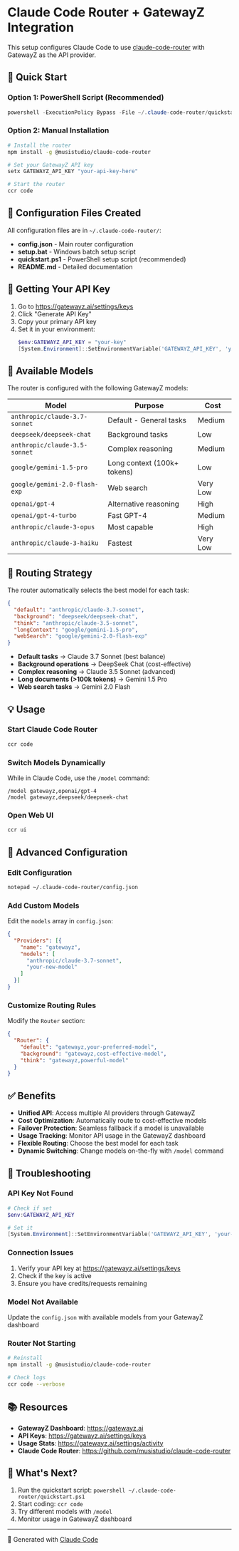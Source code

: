 # Claude Code Router + GatewayZ Integration

This setup configures Claude Code to use [claude-code-router](https://github.com/musistudio/claude-code-router) with GatewayZ as the API provider.

## 🚀 Quick Start

### Option 1: PowerShell Script (Recommended)
```powershell
powershell -ExecutionPolicy Bypass -File ~/.claude-code-router/quickstart.ps1
```

### Option 2: Manual Installation
```bash
# Install the router
npm install -g @musistudio/claude-code-router

# Set your GatewayZ API key
setx GATEWAYZ_API_KEY "your-api-key-here"

# Start the router
ccr code
```

## 📁 Configuration Files Created

All configuration files are in `~/.claude-code-router/`:
- **config.json** - Main router configuration
- **setup.bat** - Windows batch setup script
- **quickstart.ps1** - PowerShell setup script (recommended)
- **README.md** - Detailed documentation

## 🔑 Getting Your API Key

1. Go to https://gatewayz.ai/settings/keys
2. Click "Generate API Key"
3. Copy your primary API key
4. Set it in your environment:
   ```powershell
   $env:GATEWAYZ_API_KEY = "your-key"
   [System.Environment]::SetEnvironmentVariable('GATEWAYZ_API_KEY', 'your-key', 'User')
   ```

## 🤖 Available Models

The router is configured with the following GatewayZ models:

| Model | Purpose | Cost |
|-------|---------|------|
| `anthropic/claude-3.7-sonnet` | Default - General tasks | Medium |
| `deepseek/deepseek-chat` | Background tasks | Low |
| `anthropic/claude-3.5-sonnet` | Complex reasoning | Medium |
| `google/gemini-1.5-pro` | Long context (100k+ tokens) | Low |
| `google/gemini-2.0-flash-exp` | Web search | Very Low |
| `openai/gpt-4` | Alternative reasoning | High |
| `openai/gpt-4-turbo` | Fast GPT-4 | Medium |
| `anthropic/claude-3-opus` | Most capable | High |
| `anthropic/claude-3-haiku` | Fastest | Very Low |

## 🎯 Routing Strategy

The router automatically selects the best model for each task:

```json
{
  "default": "anthropic/claude-3.7-sonnet",
  "background": "deepseek/deepseek-chat",
  "think": "anthropic/claude-3.5-sonnet",
  "longContext": "google/gemini-1.5-pro",
  "webSearch": "google/gemini-2.0-flash-exp"
}
```

- **Default tasks** → Claude 3.7 Sonnet (best balance)
- **Background operations** → DeepSeek Chat (cost-effective)
- **Complex reasoning** → Claude 3.5 Sonnet (advanced)
- **Long documents (>100k tokens)** → Gemini 1.5 Pro
- **Web search tasks** → Gemini 2.0 Flash

## 💡 Usage

### Start Claude Code Router
```bash
ccr code
```

### Switch Models Dynamically
While in Claude Code, use the `/model` command:
```
/model gatewayz,openai/gpt-4
/model gatewayz,deepseek/deepseek-chat
```

### Open Web UI
```bash
ccr ui
```

## 🔧 Advanced Configuration

### Edit Configuration
```bash
notepad ~/.claude-code-router/config.json
```

### Add Custom Models
Edit the `models` array in `config.json`:
```json
{
  "Providers": [{
    "name": "gatewayz",
    "models": [
      "anthropic/claude-3.7-sonnet",
      "your-new-model"
    ]
  }]
}
```

### Customize Routing Rules
Modify the `Router` section:
```json
{
  "Router": {
    "default": "gatewayz,your-preferred-model",
    "background": "gatewayz,cost-effective-model",
    "think": "gatewayz,powerful-model"
  }
}
```

## ✅ Benefits

- **Unified API**: Access multiple AI providers through GatewayZ
- **Cost Optimization**: Automatically route to cost-effective models
- **Failover Protection**: Seamless fallback if a model is unavailable
- **Usage Tracking**: Monitor API usage in the GatewayZ dashboard
- **Flexible Routing**: Choose the best model for each task
- **Dynamic Switching**: Change models on-the-fly with `/model` command

## 🐛 Troubleshooting

### API Key Not Found
```powershell
# Check if set
$env:GATEWAYZ_API_KEY

# Set it
[System.Environment]::SetEnvironmentVariable('GATEWAYZ_API_KEY', 'your-key', 'User')
```

### Connection Issues
1. Verify your API key at https://gatewayz.ai/settings/keys
2. Check if the key is active
3. Ensure you have credits/requests remaining

### Model Not Available
Update the `config.json` with available models from your GatewayZ dashboard

### Router Not Starting
```bash
# Reinstall
npm install -g @musistudio/claude-code-router

# Check logs
ccr code --verbose
```

## 📚 Resources

- **GatewayZ Dashboard**: https://gatewayz.ai
- **API Keys**: https://gatewayz.ai/settings/keys
- **Usage Stats**: https://gatewayz.ai/settings/activity
- **Claude Code Router**: https://github.com/musistudio/claude-code-router

## 🎉 What's Next?

1. Run the quickstart script: `powershell ~/.claude-code-router/quickstart.ps1`
2. Start coding: `ccr code`
3. Try different models with `/model`
4. Monitor usage in GatewayZ dashboard

---

🤖 Generated with [Claude Code](https://claude.com/claude-code)
